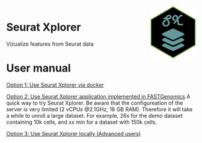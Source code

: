 <img src="logo-sx.png" align="right" width=120 height=139 alt="" />

# Seurat Xplorer
Vizualize features from Seurat data

# User manual

[Option 1: Use Seurat Xplorer via docker](#option1-docker)

[Option 2: Use Seurat Xplorer application implemented in FASTGenomics](#option2-fastgenomics)
A quick way to try Seurat Xplorer. Be aware that the configureation of the server is very limited (2 vCPUs @2.1GHz, 16 GB RAM). Therefore it will take a while to unroll a large dataset. For example, 26s for the demo dataset containing 10k cells, and xx min for a dataset with 150k cells.

[Option 3: Use Seurat Xplorer locally (Advanced users)](#option3-local-machine)
